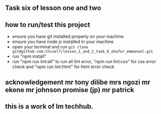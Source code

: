 ## Task six of lesson one and two 
## how to run/test this project 
* ensure you have git installed properly on your machine 
* ensure you have node js installed in your machine 
* open your terminal and run `git clone git@github.com:Chiself/lesson_1_and_2_task_6_okafor_emmanuel.git`
* run "npm install" 
* run "npm run lint:all" to run all lint error, "npm run lint:css" for css error check and "npm run lint:html" for html error check 
## acknowledgement mr tony dilibe mrs ngozi mr ekene mr johnson promise (jp) mr patrick
## this is a work of lm techhub.